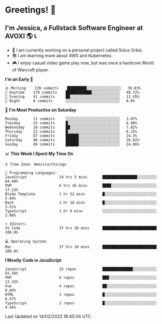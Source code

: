 # Greetings! 🧠

## I'm Jessica, a Fullstack Software Engineer at AVOXI 🌎 📞

- 🌟 I am currently working on a personal project called Solus Orbis.
- 📚 I am learning more about AWS and Kubernetes.
- 🎮 I enjoy casual video game play now, but was once a hardcore World of Warcraft player.

<!--START_SECTION:waka-->
**I'm an Early 🐤** 

```text
🌞 Morning    139 commits    █████████░░░░░░░░░░░░░░░░   38.83% 
🌆 Daytime    178 commits    ████████████░░░░░░░░░░░░░   49.72% 
🌃 Evening    41 commits     ██░░░░░░░░░░░░░░░░░░░░░░░   11.45% 
🌙 Night      0 commits      ░░░░░░░░░░░░░░░░░░░░░░░░░   0.0%

```
📅 **I'm Most Productive on Saturday** 

```text
Monday       11 commits     ░░░░░░░░░░░░░░░░░░░░░░░░░   3.07% 
Tuesday      25 commits     █░░░░░░░░░░░░░░░░░░░░░░░░   6.98% 
Wednesday    28 commits     ██░░░░░░░░░░░░░░░░░░░░░░░   7.82% 
Thursday     22 commits     █░░░░░░░░░░░░░░░░░░░░░░░░   6.15% 
Friday       87 commits     ██████░░░░░░░░░░░░░░░░░░░   24.3% 
Saturday     96 commits     ██████░░░░░░░░░░░░░░░░░░░   26.82% 
Sunday       89 commits     ██████░░░░░░░░░░░░░░░░░░░   24.86%

```


📊 **This Week I Spent My Time On** 

```text
⌚︎ Time Zone: America/Chicago

💬 Programming Languages: 
JavaScript               24 hrs 5 mins       ████████████████░░░░░░░░░   64.49% 
PHP                      6 hrs 26 mins       ████░░░░░░░░░░░░░░░░░░░░░   17.23% 
Blade Template           1 hr 52 mins        █░░░░░░░░░░░░░░░░░░░░░░░░   5.04% 
Bash                     1 hr 18 mins        █░░░░░░░░░░░░░░░░░░░░░░░░   3.51% 
TypeScript               1 hr 6 mins         ░░░░░░░░░░░░░░░░░░░░░░░░░   2.98%

🔥 Editors: 
VS Code                  37 hrs 20 mins      █████████████████████████   100.0%

💻 Operating System: 
Mac                      37 hrs 20 mins      █████████████████████████   100.0%

```

**I Mostly Code in JavaScript** 

```text
JavaScript               25 repos            ██████████████░░░░░░░░░░░   55.56% 
PHP                      6 repos             ███░░░░░░░░░░░░░░░░░░░░░░   13.33% 
Vue                      4 repos             ██░░░░░░░░░░░░░░░░░░░░░░░   8.89% 
HTML                     3 repos             █░░░░░░░░░░░░░░░░░░░░░░░░   6.67% 
TypeScript               2 repos             █░░░░░░░░░░░░░░░░░░░░░░░░   4.44%

```



 Last Updated on 14/02/2022 18:45:04 UTC
<!--END_SECTION:waka-->

<!--
**jessikuh/jessikuh** is a ✨ _special_ ✨ repository because its `README.md` (this file) appears on your GitHub profile.

Here are some ideas to get you started:

- 🔭 I’m currently working on ...
- 🌱 I’m currently learning ...
- 👯 I’m looking to collaborate on ...
- 🤔 I’m looking for help with ...
- 💬 Ask me about ...
- 📫 How to reach me: ...
- 😄 Pronouns: ...
- ⚡ Fun fact: ...
-->
